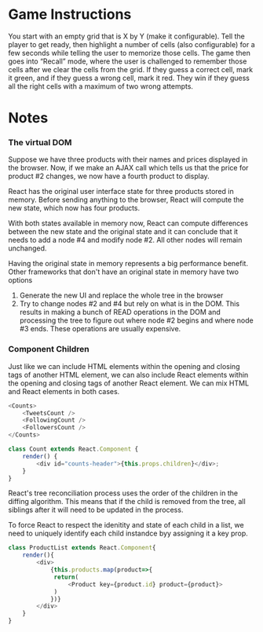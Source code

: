 # Game Instructions

You start with an empty grid that is X by Y (make it configurable). Tell the player to get ready, then highlight a number of cells (also configurable) for a few seconds while telling the user to memorize those cells. The game then goes into “Recall” mode, where the user is challenged to remember those cells after we clear the cells from the grid. If they guess a correct cell, mark it green, and if they guess a wrong cell, mark it red. They win if they guess all the right cells with a maximum of two wrong attempts.

# Notes

### The virtual DOM

Suppose we have three products with their names and prices displayed in the browser. Now, if we make an AJAX call
which tells us that the price for product #2 changes, we now have a fourth product to display.

React has the original user interface state for three products stored in memory. Before sending anything to the browser,
React will compute the new state, which now has four products.

With both states available in memory now, React can compute differences between the new state and the original state and it can conclude that it needs to add a node #4 and modify node #2.
All other nodes will remain unchanged.

Having the original state in memory represents a big performance benefit. Other frameworks that don't have an original state in memory have two options

1. Generate the new UI and replace the whole tree in the browser
2. Try to change nodes #2 and #4 but rely on what is in the DOM. This results in making a bunch of READ operations in the DOM and processing the tree to figure out where node #2 begins and where node #3 ends. These operations are usually expensive.

### Component Children

Just like we can include HTML elements within the opening and closing tags of another HTML element, we can also include React elements within the opening and closing tags of another React element. We can mix HTML and React elements in both cases.

```javascript
<Counts>
	<TweetsCount />
	<FollowingCount />
	<FollowersCount />
</Counts>
```

```javascript
class Count extends React.Component {
	render() {
		<div id="counts-header">{this.props.children}</div>;
	}
}
```

React's tree reconciliation process uses the order of the children in the diffing algorithm.
This means that if the child is removed from the tree, all siblings after it will need to be updated in the process.

To force React to respect the idenitity and state of each child in a list, we need to uniquely identify each child instandce byy assigning it a key prop.

```javascript
class ProductList extends React.Component{
    render(){
        <div>
            {this.products.map(product=>{
             return(
                 <Product key={product.id} product={product}>
             )
            })}
        </div>
    }
}
```


